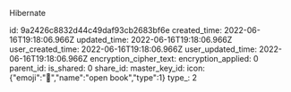 Hibernate

id: 9a2426c8832d44c49daf93cb2683bf6e
created_time: 2022-06-16T19:18:06.966Z
updated_time: 2022-06-16T19:18:06.966Z
user_created_time: 2022-06-16T19:18:06.966Z
user_updated_time: 2022-06-16T19:18:06.966Z
encryption_cipher_text: 
encryption_applied: 0
parent_id: 
is_shared: 0
share_id: 
master_key_id: 
icon: {"emoji":"📖","name":"open book","type":1}
type_: 2